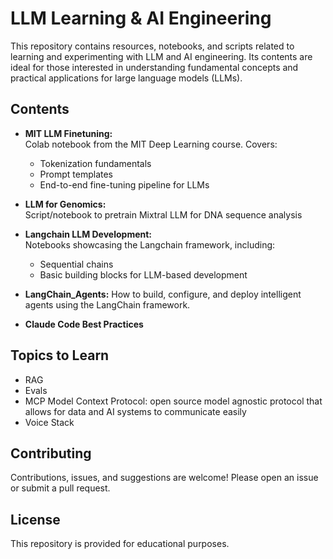 # LLM Learning & AI Engineering

This repository contains resources, notebooks, and scripts related to learning and experimenting with LLM and AI engineering. Its contents are ideal for those interested in understanding fundamental concepts and practical applications for large language models (LLMs).

## Contents

- **MIT LLM Finetuning:**  
  Colab notebook from the MIT Deep Learning course. Covers:
  - Tokenization fundamentals
  - Prompt templates
  - End-to-end fine-tuning pipeline for LLMs

- **LLM for Genomics:**  
  Script/notebook to pretrain Mixtral LLM for DNA sequence analysis

- **Langchain LLM Development:**  
  Notebooks showcasing the Langchain framework, including:
  - Sequential chains
  - Basic building blocks for LLM-based development

- **LangChain_Agents:**
  How to build, configure, and deploy intelligent agents using the LangChain framework.

- **Claude Code Best Practices** 
  

## Topics to Learn

- RAG
- Evals
- MCP
  Model Context Protocol: open source model agnostic protocol that allows for data and AI systems to communicate easily
- Voice Stack

## Contributing

Contributions, issues, and suggestions are welcome! Please open an issue or submit a pull request.

## License

This repository is provided for educational purposes.
